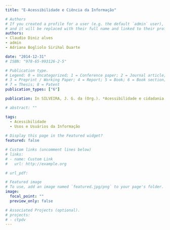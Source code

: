 ```yaml
---
title: "E-Acessibilidade e Ciência da Informação"

# Authors
# If you created a profile for a user (e.g. the default `admin` user), write the username (folder name) here 
# and it will be replaced with their full name and linked to their profile.
authors:
- Claudio Diniz alves
- admin
- Adriana Bogliolo Sirihal Duarte

date: "2014-12-31"
# ISBN: "978-65-993126-2-5"

# Publication type.
# Legend: 0 = Uncategorized; 1 = Conference paper; 2 = Journal article;
# 3 = Preprint / Working Paper; 4 = Report; 5 = Book; 6 = Book section;
# 7 = Thesis; 8 = Patent
publication_types: ["6"]

publication: In SILVEIRA, J. G. da (Org.). *Acessibilidade e cidadania - teorias e práticas em contextos informacionais.* Belo Horizonte - Impressões de Minas, p. 39-67

# abstract: ""

tags: 
  - Acessibilidade
  - Usos e Usuários da Informação
 
# Display this page in the Featured widget?
featured: false

# Custom links (uncomment lines below)
# links:
# - name: Custom Link
#   url: http://example.org

# url_pdf: 

# Featured image
# To use, add an image named `featured.jpg/png` to your page's folder. 
image:
  focal_point: ""
  preview_only: false

# Associated Projects (optional).
# projects:
# - ctpdv
---
```

